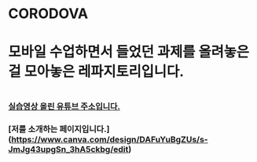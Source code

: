 # CORODOVA

# 모바일 수업하면서 들었던 과제를 올려놓은 걸 모아놓은 레파지토리입니다.
#
### [실습영상 올린 유튜브 주소입니다.](https://www.youtube.com/channel/UC484ZJMavtoPOI4ey-HFdCA)
### [저를 소개하는 페이지입니다.] (https://www.canva.com/design/DAFuYuBgZUs/s-JmJg43upgSn_3hA5ckbg/edit)

